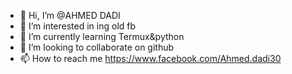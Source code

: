 - 👋 Hi, I’m @AHMED DADI
- 👀 I’m interested in ing  old fb
- 🌱 I’m currently learning Termux&python 
- 💞️ I’m looking to collaborate on github
- 📫 How to reach me https://www.facebook.com/Ahmed.dadi30

<!---
disaster04/disaster04 is a ✨ special ✨ repository because its `README.md` (this file) appears on your GitHub profile.
You can click the Preview link to take a look at your changes.
--->
